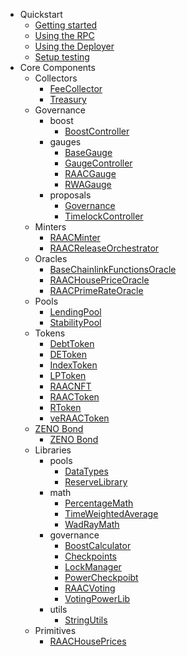
- Quickstart
    - [Getting started](quickstart/getting-started.md)
    - [Using the RPC](quickstart/using-the-rpc.md)
    - [Using the Deployer](quickstart/using-the-deployer.md)
    - [Setup testing](quickstart/setup-testing.md)
- Core Components
    - Collectors
        -  [FeeCollector](core/collectors/FeeCollector.md)
        -  [Treasury](core/collectors/Treasury.md)
    - Governance
        - boost
            - [BoostController](core/governance/boost/BoostController.md)
        - gauges
            - [BaseGauge](core/governance/gauges/BaseGauge.md)
            - [GaugeController](core/governance/gauges/GaugeController.md)
            - [RAACGauge](core/governance/gauges/RAACGauge.md)
            - [RWAGauge](core/governance/gauges/RWAGauge.md)
        - proposals
            - [Governance](core/governance/proposals/Governance.md)
            - [TimelockController](core/governance/proposals/TimelockController.md)
    - Minters
        - [RAACMinter](core/minters/RAACMinter.md)
        - [RAACReleaseOrchestrator](core/minters/RAACReleaseOrchestrator.md)
    - Oracles
        - [BaseChainlinkFunctionsOracle](core/oracles/BaseChainlinkFunctionsOracle.md)
        - [RAACHousePriceOracle](core/oracles/RAACHousePriceOracle.md)
        - [RAACPrimeRateOracle](core/oracles/RAACPrimeRateOracle.md)
    - Pools
        - [LendingPool](core/pools/LendingPool/LendingPool.md)
        - [StabilityPool](core/pools/StabilityPool/StabilityPool.md)
    - Tokens
        - [DebtToken](core/tokens/DebtToken.md)
        - [DEToken](core/tokens/DEToken.md)
        - [IndexToken](core/tokens/IndexToken.md)
        - [LPToken](core/tokens/LPToken.md)
        - [RAACNFT](core/tokens/RAACNFT.md)
        - [RAACToken](core/tokens/RAACToken.md)
        - [RToken](core/tokens/RToken.md)
        - [veRAACToken](core/tokens/veRAACToken.md)
    - [ZENO Bond](core/zeno/ZENO_BOND.md)
        - [ZENO Bond](core/zeno/ZENO_BOND.md)
    - Libraries
        - pools
            - [DataTypes](core/libraries/pools/DataTypes.md)
            - [ReserveLibrary](core/libraries/pools/ReserveLibrary.md)
        - math
            - [PercentageMath](core/libraries/math/PercentageMath.md)
            - [TimeWeightedAverage](core/libraries/math/TimeWeightedAverage.md)
            - [WadRayMath](core/libraries/math/WadRayMath.md)
        - governance
            - [BoostCalculator](core/libraries/governance/BoostCalculator.md)
            - [Checkpoints](core/libraries/governance/Checkpoints.md)
            - [LockManager](core/libraries/governance/LockManager.md)
            - [PowerCheckpoibt](core/libraries/governance/PowerCheckpoint.md)
            - [RAACVoting](core/libraries/governance/RAACVoting.md)
            - [VotingPowerLib](core/libraries/governance/VotingPowerLib.md)
        - utils
            - [StringUtils](core/libraries/utils/StringUtils.md)
    - Primitives
        - [RAACHousePrices](core/primitives/RAACHousePrices.md)
